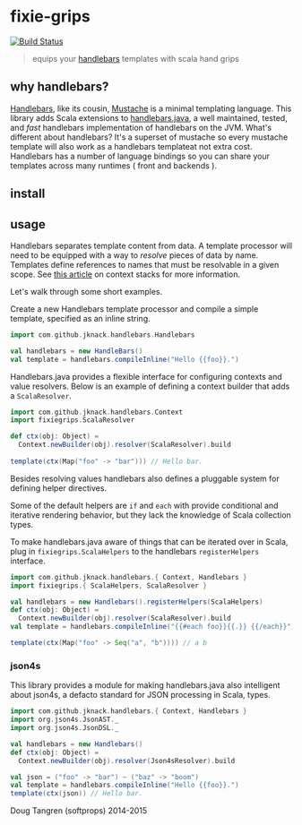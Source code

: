 # fixie-grips

[![Build Status](https://travis-ci.org/softprops/fixie-grips.svg)](https://travis-ci.org/softprops/fixie-grips)

> equips your [handlebars](https://github.com/jknack/handlebars.java) templates with scala hand grips

## why handlebars?

[Handlebars](http://handlebarsjs.com/), like its cousin, [Mustache](http://mustache.github.io/) is a minimal templating language. This
library adds Scala extensions to [handlebars.java](https://github.com/jknack/handlebars.java), a well maintained, tested, and _fast_ handlebars implementation of handlebars on the JVM. What's different about handlebars? It's a superset of mustache so every mustache template will also work as a handlebars templateat not extra cost. Handlebars has a number of language bindings so you can share your templates across many runtimes ( front and backends ).

## install

## usage

Handlebars separates template content from data. A template processor will need to be equipped with a way to _resolve_ pieces of data by name.
Templates define references to names that must be resolvable in a given scope. See [this article](http://jknack.github.io/handlebars.java/stack.html) on context stacks for more information.

Let's walk through some short examples.

Create a new Handlebars template processor and compile a simple template, specified as an inline string.

```scala
import com.github.jknack.handlebars.Handlebars

val handlebars = new HandleBars()
val template = handlebars.compileInline("Hello {{foo}}.")
```

Handlebars.java provides a flexible interface for configuring contexts and value resolvers. Below is an example
of defining a context builder that adds a `ScalaResolver`.

```scala
import com.github.jknack.handlebars.Context
import fixiegrips.ScalaResolver

def ctx(obj: Object) =
  Context.newBuilder(obj).resolver(ScalaResolver).build
  
template(ctx(Map("foo" -> "bar"))) // Hello bar.
```

Besides resolving values handlebars also defines a pluggable system for defining helper directives.

Some of the default helpers are `if` and `each` with provide conditional and iterative rendering behavior, but they lack the knowledge of Scala 
collection types.

To make handlebars.java aware of things that can be iterated over in Scala, plug in `fixiegrips.ScalaHelpers` to the handlebars `registerHelpers` interface.

```scala
import com.github.jknack.handlebars.{ Context, Handlebars }
import fixiegrips.{ ScalaHelpers, ScalaResolver }

val handlebars = new Handlebars().registerHelpers(ScalaHelpers)
def ctx(obj: Object) =
  Context.newBuilder(obj).resolver(ScalaResolver).build
val template = handlebars.compileInline("{{#each foo}}{{.}} {{/each}}")

template(ctx(Map("foo" -> Seq("a", "b")))) // a b
```

### json4s

This library provides a module for making handlebars.java also intelligent about json4s, a defacto standard for JSON processing in Scala, types.

```scala
import com.github.jknack.handlebars.{ Context, Handlebars }
import org.json4s.JsonAST._
import org.json4s.JsonDSL._

val handlebars = new Handlebars()
def ctx(obj: Object) =
  Context.newBuilder(obj).resolver(Json4sResolver).build

val json = ("foo" -> "bar") ~ ("baz" -> "boom")
val template = handlebars.compileInline("Hello {{foo}}.")
template(ctx(json)) // Hello bar.
```

Doug Tangren (softprops) 2014-2015
